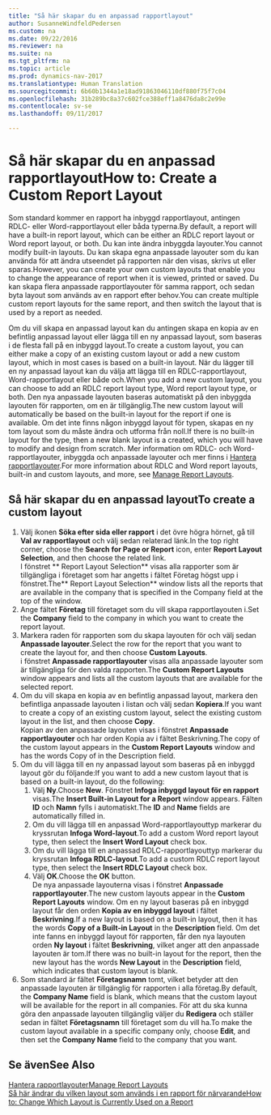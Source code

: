 ```yaml
---
title: "Så här skapar du en anpassad rapportlayout"
author: SusanneWindfeldPedersen
ms.custom: na
ms.date: 09/22/2016
ms.reviewer: na
ms.suite: na
ms.tgt_pltfrm: na
ms.topic: article
ms.prod: dynamics-nav-2017
ms.translationtype: Human Translation
ms.sourcegitcommit: 6b60b1344a1e18ad91863046110df880f75f7c04
ms.openlocfilehash: 31b289bc8a37c602fce388eff1a8476da8c2e99e
ms.contentlocale: sv-se
ms.lasthandoff: 09/11/2017

---
```


# <a name="how-to-create-a-custom-report-layout"></a><span data-ttu-id="2867e-102">Så här skapar du en anpassad rapportlayout</span><span class="sxs-lookup"><span data-stu-id="2867e-102">How to: Create a Custom Report Layout</span></span>
<span data-ttu-id="2867e-103">Som standard kommer en rapport ha inbyggd rapportlayout, antingen RDLC- eller Word-rapportlayout eller båda typerna.</span><span class="sxs-lookup"><span data-stu-id="2867e-103">By default, a report will have a built-in report layout, which can be either an RDLC report layout or Word report layout, or both.</span></span> <span data-ttu-id="2867e-104">Du kan inte ändra inbyggda layouter.</span><span class="sxs-lookup"><span data-stu-id="2867e-104">You cannot modify built-in layouts.</span></span> <span data-ttu-id="2867e-105">Du kan skapa egna anpassade layouter som du kan använda för att ändra utseendet på rapporten när den visas, skrivs ut eller sparas.</span><span class="sxs-lookup"><span data-stu-id="2867e-105">However, you can create your own custom layouts that enable you to change the appearance of report when it is viewed, printed or saved.</span></span> <span data-ttu-id="2867e-106">Du kan skapa flera anpassade rapportlayouter för samma rapport, och sedan byta layout som används av en rapport efter behov.</span><span class="sxs-lookup"><span data-stu-id="2867e-106">You can create multiple custom report layouts for the same report, and then switch the layout that is used by a report as needed.</span></span>

<span data-ttu-id="2867e-107">Om du vill skapa en anpassad layout kan du antingen skapa en kopia av en befintlig anpassad layout eller lägga till en ny anpassad layout, som baseras i de flesta fall på en inbyggd layout.</span><span class="sxs-lookup"><span data-stu-id="2867e-107">To create a custom layout, you can either make a copy of an existing custom layout or add a new custom layout, which in most cases is based on a built-in layout.</span></span> <span data-ttu-id="2867e-108">När du lägger till en ny anpassad layout kan du välja att lägga till en RDLC-rapportlayout, Word-rapportlayout eller både och.</span><span class="sxs-lookup"><span data-stu-id="2867e-108">When you add a new custom layout, you can choose to add an RDLC report layout type, Word report layout type, or both.</span></span> <span data-ttu-id="2867e-109">Den nya anpassade layouten baseras automatiskt på den inbyggda layouten för rapporten, om en är tillgänglig.</span><span class="sxs-lookup"><span data-stu-id="2867e-109">The new custom layout will automatically be based on the built-in layout for the report if one is available.</span></span> <span data-ttu-id="2867e-110">Om det inte finns någon inbyggd layout för typen, skapas en ny tom layout som du måste ändra och utforma från noll.</span><span class="sxs-lookup"><span data-stu-id="2867e-110">If there is no built-in layout for the type, then a new blank layout is a created, which you will have to modify and design from scratch.</span></span> <span data-ttu-id="2867e-111">Mer information om RDLC- och Word-rapportlayouter, inbyggda och anpassade layouter och mer finns i [Hantera rapportlayouter](ui-manage-report-layouts.md).</span><span class="sxs-lookup"><span data-stu-id="2867e-111">For more information about RDLC and Word report layouts, built-in and custom layouts, and more, see [Manage Report Layouts](ui-manage-report-layouts.md).</span></span>  

## <a name="to-create-a-custom-layout"></a><span data-ttu-id="2867e-112">Så här skapar du en anpassad layout</span><span class="sxs-lookup"><span data-stu-id="2867e-112">To create a custom layout</span></span>
1. <span data-ttu-id="2867e-113">Välj ikonen **Söka efter sida eller rapport** i det övre högra hörnet, gå till **Val av rapportlayout** och välj sedan relaterad länk.</span><span class="sxs-lookup"><span data-stu-id="2867e-113">In the top right corner, choose the **Search for Page or Report** icon, enter **Report Layout Selection**, and then choose the related link.</span></span>  
<span data-ttu-id="2867e-114">I fönstret ** Report Layout Selection** visas alla rapporter som är tillgängliga i företaget som har angetts i fältet Företag högst upp i fönstret.</span><span class="sxs-lookup"><span data-stu-id="2867e-114">The** Report Layout Selection** window lists all the reports that are available in the company that is specified in the Company field at the top of the window.</span></span>
2. <span data-ttu-id="2867e-115">Ange fältet **Företag** till företaget som du vill skapa rapportlayouten i.</span><span class="sxs-lookup"><span data-stu-id="2867e-115">Set the **Company** field to the company in which you want to create the report layout.</span></span>
3. <span data-ttu-id="2867e-116">Markera raden för rapporten som du skapa layouten för och välj sedan **Anpassade layouter**.</span><span class="sxs-lookup"><span data-stu-id="2867e-116">Select the row for the report that you want to create the layout for, and then choose **Custom Layouts**.</span></span>  
<span data-ttu-id="2867e-117">i fönstret **Anpassade rapportlayouter** visas alla anpassade layouter som är tillgängliga för den valda rapporten.</span><span class="sxs-lookup"><span data-stu-id="2867e-117">The **Custom Report Layouts** window appears and lists all the custom layouts that are available for the selected report.</span></span>
4. <span data-ttu-id="2867e-118">Om du vill skapa en kopia av en befintlig anpassad layout, markera den befintliga anpassade layouten i listan och välj sedan **Kopiera**.</span><span class="sxs-lookup"><span data-stu-id="2867e-118">If you want to create a copy of an existing custom layout, select the existing custom layout in the list, and then choose **Copy**.</span></span>  
<span data-ttu-id="2867e-119">Kopian av den anpassade layouten visas i fönstret **Anpassade rapportlayouter** och har orden Kopia av i fältet Beskrivning.</span><span class="sxs-lookup"><span data-stu-id="2867e-119">The copy of the custom layout appears in the **Custom Report Layouts** window and has the words Copy of in the Description field.</span></span>
5. <span data-ttu-id="2867e-120">Om du vill lägga till en ny anpassad layout som baseras på en inbyggd layout gör du följande:</span><span class="sxs-lookup"><span data-stu-id="2867e-120">If you want to add a new custom layout that is based on a built-in layout, do the following:</span></span>  
    1. <span data-ttu-id="2867e-121">Välj **Ny**.</span><span class="sxs-lookup"><span data-stu-id="2867e-121">Choose **New**.</span></span> <span data-ttu-id="2867e-122">Fönstret **Infoga inbyggd layout för en rapport** visas.</span><span class="sxs-lookup"><span data-stu-id="2867e-122">The **Insert Built-in Layout for a Report** window appears.</span></span> <span data-ttu-id="2867e-123">Fälten **ID** och **Namn** fylls i automatiskt.</span><span class="sxs-lookup"><span data-stu-id="2867e-123">The **ID** and **Name** fields are automatically filled in.</span></span>
    2. <span data-ttu-id="2867e-124">Om du vill lägga till en anpassad Word-rapportlayouttyp markerar du kryssrutan **Infoga Word-layout**.</span><span class="sxs-lookup"><span data-stu-id="2867e-124">To add a custom Word report layout type, then select the **Insert Word Layout** check box.</span></span>
    3. <span data-ttu-id="2867e-125">Om du vill lägga till en anpassad RDLC-rapportlayouttyp markerar du kryssrutan **Infoga RDLC-layout**.</span><span class="sxs-lookup"><span data-stu-id="2867e-125">To add a custom RDLC report layout type, then select the **Insert RDLC Layout** check box.</span></span>
    4. <span data-ttu-id="2867e-126">Välj **OK**.</span><span class="sxs-lookup"><span data-stu-id="2867e-126">Choose the **OK** button.</span></span>  
    <span data-ttu-id="2867e-127">De nya anpassade layouterna visas i fönstret **Anpassade rapportlayouter**.</span><span class="sxs-lookup"><span data-stu-id="2867e-127">The new custom layouts appear in the **Custom Report Layouts** window.</span></span> <span data-ttu-id="2867e-128">Om en ny layout baseras på en inbyggd layout får den orden **Kopia av en inbyggd layout** i fältet **Beskrivning**.</span><span class="sxs-lookup"><span data-stu-id="2867e-128">If a new layout is based on a built-in layout, then it has the words **Copy of a Built-in Layout** in the **Description** field.</span></span> <span data-ttu-id="2867e-129">Om det inte fanns en inbyggd layout för rapporten, får den nya layouten orden **Ny layout** i fältet **Beskrivning**, vilket anger att den anpassade layouten är tom.</span><span class="sxs-lookup"><span data-stu-id="2867e-129">If there was no built-in layout for the report, then the new layout has the words **New Layout** in the **Description** field, which indicates that custom layout is blank.</span></span>
6. <span data-ttu-id="2867e-130">Som standard är fältet **Företagsnamn** tomt, vilket betyder att den anpassade layouten är tillgänglig för rapporten i alla företag.</span><span class="sxs-lookup"><span data-stu-id="2867e-130">By default, the **Company Name** field is blank, which means that the custom layout will be available for the report in all companies.</span></span> <span data-ttu-id="2867e-131">För att du ska kunna göra den anpassade layouten tillgänglig väljer du **Redigera** och ställer sedan in fältet **Företagsnamn** till företaget som du vill ha.</span><span class="sxs-lookup"><span data-stu-id="2867e-131">To make the custom layout available in a specific company only, choose **Edit**, and then set the **Company Name** field to the company that you want.</span></span>

## <a name="see-also"></a><span data-ttu-id="2867e-132">Se även</span><span class="sxs-lookup"><span data-stu-id="2867e-132">See Also</span></span>
[<span data-ttu-id="2867e-133">Hantera rapportlayouter</span><span class="sxs-lookup"><span data-stu-id="2867e-133">Manage Report Layouts</span></span>](ui-manage-report-layouts.md)  
[<span data-ttu-id="2867e-134">Så här ändrar du vilken layout som används i en rapport för närvarande</span><span class="sxs-lookup"><span data-stu-id="2867e-134">How to: Change Which Layout is Currently Used on a Report</span></span>](ui-how-change-layout-currently-used-report.md)

